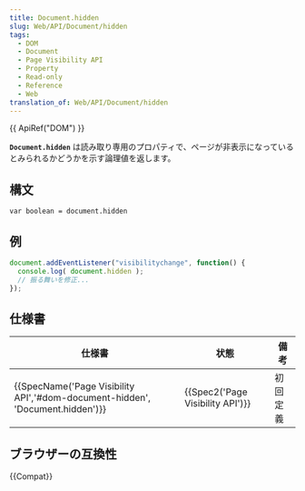 ```yaml
---
title: Document.hidden
slug: Web/API/Document/hidden
tags:
  - DOM
  - Document
  - Page Visibility API
  - Property
  - Read-only
  - Reference
  - Web
translation_of: Web/API/Document/hidden
---
```

{{ ApiRef("DOM") }}

**`Document.hidden`** は読み取り専用のプロパティで、ページが非表示になっているとみられるかどうかを示す論理値を返します。

## 構文

```
var boolean = document.hidden
```

## 例

```js
document.addEventListener("visibilitychange", function() {
  console.log( document.hidden );
  // 振る舞いを修正...
});
```

## 仕様書

| 仕様書                                                                                                   | 状態                                         | 備考     |
| -------------------------------------------------------------------------------------------------------- | -------------------------------------------- | -------- |
| {{SpecName('Page Visibility API','#dom-document-hidden', 'Document.hidden')}} | {{Spec2('Page Visibility API')}} | 初回定義 |

## ブラウザーの互換性

{{Compat}}
